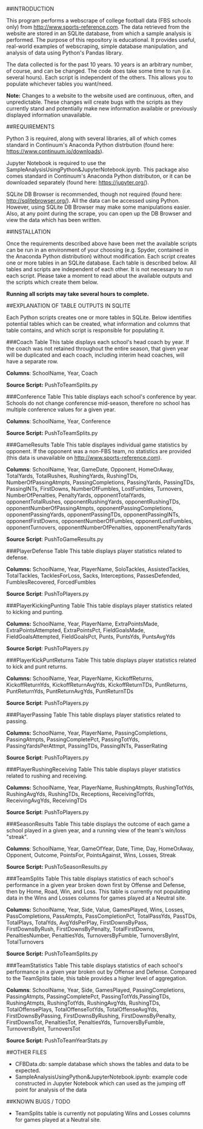 ##INTRODUCTION

This program performs a webscrape of college football data (FBS schools only) from http://www.sports-reference.com. The data retrieved from the website are stored in an SQLite database, from which a sample analysis is performed. The purpose of this repository is educational. It provides useful, real-world examples of webscraping, simple database manipulation, and analysis of data using Python's Pandas library.

The data collected is for the past 10 years. 10 years is an arbitrary number, of course, and can be changed. The code does take some time to run (i.e. several hours). Each script is independent of the others. This allows you to populate whichever tables you want/need.

**Note:** Changes to a website to the website used are continuous, often, and unpredictable. These changes will create bugs with the scripts as they currently stand and potentially make new information available or previously displayed information unavailable.


##REQUIREMENTS

Python 3 is required, along with several libraries, all of which comes standard in Continuum's Anaconda Python distrbution (found here: https://www.continuum.io/downloads).

Jupyter Notebook is required to use the SampleAnalysisUsingPython&JupyterNotebook.ipynb. This package also comes standard in Continuum's Anaconda Python distributon, or it can be downloaded separately (found here: https://jupyter.org/). 

SQLite DB Browser is recommended, though not required (found here: http://sqlitebrowser.org/). All the data can be accessed using Python. However, using SQLite DB Browser may make some manipulations easier. Also, at any point during the scrape, you can open up the DB Browser and view the data which has been written.


##INSTALLATION

Once the requirements described above have been met the available scripts can be run in an environment of your choosing (e.g. Spyder, contained in the Anaconda Python distribution) without modification. Each script creates one or more tables in an SQLite database. Each table is described below. All tables and scripts are independent of each other. It is not necessary to run each script. Please take a moment to read about the available outputs and the scripts which create them below.

**Running all scripts may take several hours to complete.**


##EXPLANATION OF TABLE OUTPUTS IN SQLITE

Each Python scripts creates one or more tables in SQLite. Below identifies potential tables which can be created, what information and columns that table contains, and which script is responsible for populating it.

###Coach Table
This table displays each school's head coach by year. If the coach was not retained throughout the entire season, that given year will be duplicated and each coach, including interim head coaches, will have a separate row.

**Columns**: SchoolName, Year, Coach

**Source Script:** PushToTeamSplits.py

###Conference Table
This table displays each school's conference by year. Schools do not change conferencse mid-season, therefore no school has multiple conference values for a given year. 

**Columns**: SchoolName, Year, Conference

**Source Script:** PushToTeamSplits.py

###GameResults Table
This table displayes individual game statistics by opponent. If the opponent was a non-FBS team, no statistics are provided (this data is unavailable on http://www.sports-reference.com).

**Columns**: SchoolName, Year, GameDate, Opponent, HomeOrAway, TotalYards, TotalRushes, RushingYards, RushingTDs, NumberOfPassingAtmpts, PassingCompletions, PassingYards, PassingTDs, PassingINTs, FirstDowns, NumberOfFumbles, LostFumbles, Turnovers, NumberOfPenalties, PenaltyYards, opponentTotalYards, opponentTotalRushes, opponentRushingYards, opponentRushingTDs,  opponentNumberOfPassingAtmpts, opponentPassingCompletions, opponentPassingYards, opponentPassingTDs, opponentPassingINTs, opponentFirstDowns, opponentNumberOfFumbles, opponentLostFumbles, opponentTurnovers, opponentNumberOfPenalties, opponentPenaltyYards

**Source Script**: PushToGameResults.py

###PlayerDefense Table
This table displays player statistics related to defense.

**Columns:** SchoolName, Year, PlayerName, SoloTackles, AssistedTackles, TotalTackles, TacklesForLoss, Sacks, Interceptions, PassesDefended, FumblesRecovered, ForcedFumbles

**Source Script**: PushToPlayers.py

###PlayerKickingPunting Table
This table displays player statistics related to kicking and punting.

**Columns:** SchoolName, Year, PlayerName, ExtraPointsMade, ExtraPointsAttempted, ExtraPointsPct, FieldGoalsMade, FieldGoalsAttempted, FieldGoalsPct, Punts, PuntsYds, PuntsAvgYds

**Source Script**: PushToPlayers.py

###PlayerKickPuntReturns Table
This table displays player statistics related to kick and punt returns.

**Columns:** SchoolName, Year, PlayerName, KickoffReturns, KickoffReturnYds, KickoffReturnAvgYds, KickoffReturnTDs, PuntReturns, PuntReturnYds, PuntReturnAvgYds, PuntReturnTDs

**Source Script**: PushToPlayers.py

###PlayerPassing Table
This table displays player statistics related to passing.

**Columns:** SchoolName, Year, PlayerName, PassingCompletions, PassingAtmpts, PassingCompletePct, PassingTotYds, PassingYardsPerAttmpt, PassingTDs, PassingINTs, PasserRating

**Source Script**: PushToPlayers.py

###PlayerRushingReceiving Table
This table displays player statistics related to rushing and receiving.

**Columns:** SchoolName, Year, PlayerName, RushingAtmpts, RushingTotYds, RushingAvgYds, RushingTDs, Receptions, ReceivingTotYds, ReceivingAvgYds, ReceivingTDs

**Source Script**: PushToPlayers.py

###SeasonResults Table
This table displays the outcome of each game a school played in a given year, and a running view of the team's win/loss "streak".

**Columns**: SchoolName, Year, GameOfYear, Date, Time, Day, HomeOrAway, Opponent, Outcome, PointsFor, PointsAgainst, Wins, Losses, Streak

**Source Script:** PushToSeasonResults.py

###TeamSplits Table
This table displays statistics of each school's performance in a given year broken down first by Offense and Defense, then by Home, Road, Win, and Loss. This table is currently not populating data in the Wins and Losses columns for games played at a Neutral site.

**Columns:** SchoolName, Year, Side, Value, GamesPlayed, Wins, Losses, PassCompletions, PassAtmpts, PassCompletionPct, TotalPassYds, PassTDs, TotalPlays, TotalYds, AvgYdsPerPlay, FirstDownsByPass, FirstDownsByRush, FirstDownsByPenalty, TotalFirstDowns, PenaltiesNumber, PenaltiesYds, TurnoversByFumble, TurnoversByInt, TotalTurnovers 

**Source Script:** PushToTeamSplits.py

###TeamStatistics Table
This table displays statistics of each school's performance in a given year broken out by Offense and Defense. Compared to the TeamSplits table, this table provides a higher level of aggregation.

**Columns**: SchoolName, Year, Side, GamesPlayed, PassingCompletions, PassingAtmpts, PassingCompletePct, PassingTotYds,PassingTDs, RushingAtmpts, RushingTotYds, RushingAvgYds, RushingTDs, TotalOffensePlays, TotalOffenseTotYds, TotalOffenseAvgYds, FirstDownsByPassing, FirstDownsByRushing, FirstDownsByPenalty, FirstDownsTot, PenaltiesTot, PenaltiesYds, TurnoversByFumble, TurnoversByInt, TurnoversTot

**Source Script:** PushToTeamYearStats.py


##OTHER FILES

* CFBData.db: sample database which shows the tables and data to be expected.
* SampleAnalysisUsingPython&JupyterNotebook.ipynb: example code constructed in Jupyter Notebook which can used as the jumping off point for analysis of the data


##KNOWN BUGS / TODO

* TeamSplits table is currently not populating Wins and Losses columns for games played at a Neutral site.
